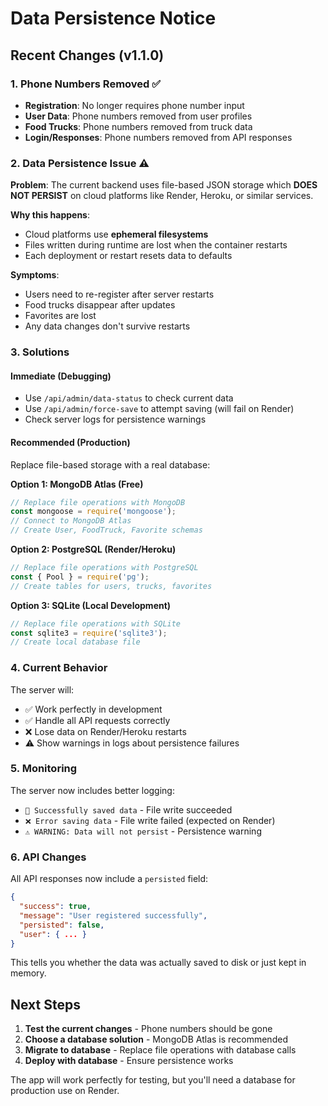 # Data Persistence Notice

## Recent Changes (v1.1.0)

### 1. Phone Numbers Removed ✅
- **Registration**: No longer requires phone number input
- **User Data**: Phone numbers removed from user profiles
- **Food Trucks**: Phone numbers removed from truck data
- **Login/Responses**: Phone numbers removed from API responses

### 2. Data Persistence Issue ⚠️

**Problem**: The current backend uses file-based JSON storage which **DOES NOT PERSIST** on cloud platforms like Render, Heroku, or similar services.

**Why this happens**:
- Cloud platforms use **ephemeral filesystems**
- Files written during runtime are lost when the container restarts
- Each deployment or restart resets data to defaults

**Symptoms**:
- Users need to re-register after server restarts
- Food trucks disappear after updates
- Favorites are lost
- Any data changes don't survive restarts

### 3. Solutions

#### Immediate (Debugging)
- Use `/api/admin/data-status` to check current data
- Use `/api/admin/force-save` to attempt saving (will fail on Render)
- Check server logs for persistence warnings

#### Recommended (Production)
Replace file-based storage with a real database:

**Option 1: MongoDB Atlas (Free)**
```javascript
// Replace file operations with MongoDB
const mongoose = require('mongoose');
// Connect to MongoDB Atlas
// Create User, FoodTruck, Favorite schemas
```

**Option 2: PostgreSQL (Render/Heroku)**
```javascript
// Replace file operations with PostgreSQL
const { Pool } = require('pg');
// Create tables for users, trucks, favorites
```

**Option 3: SQLite (Local Development)**
```javascript
// Replace file operations with SQLite
const sqlite3 = require('sqlite3');
// Create local database file
```

### 4. Current Behavior

The server will:
- ✅ Work perfectly in development
- ✅ Handle all API requests correctly
- ❌ Lose data on Render/Heroku restarts
- ⚠️ Show warnings in logs about persistence failures

### 5. Monitoring

The server now includes better logging:
- `💾 Successfully saved data` - File write succeeded
- `❌ Error saving data` - File write failed (expected on Render)
- `⚠️ WARNING: Data will not persist` - Persistence warning

### 6. API Changes

All API responses now include a `persisted` field:
```json
{
  "success": true,
  "message": "User registered successfully",
  "persisted": false,
  "user": { ... }
}
```

This tells you whether the data was actually saved to disk or just kept in memory.

## Next Steps

1. **Test the current changes** - Phone numbers should be gone
2. **Choose a database solution** - MongoDB Atlas is recommended
3. **Migrate to database** - Replace file operations with database calls
4. **Deploy with database** - Ensure persistence works

The app will work perfectly for testing, but you'll need a database for production use on Render. 